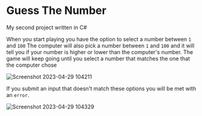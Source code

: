 # Guess The Number
My second project written in C#

When you start playing you have the option to select a number between `1` and `100`
The computer will also pick a number between `1` and `100` and it will tell you if your number is higher or lower than the computer's number.
The game will keep going until you select a number that matches the one that the computer chose


![Screenshot 2023-04-29 104211](https://user-images.githubusercontent.com/130793627/235291212-7cc55b1d-0297-40aa-b766-d6728f9be3bd.png)


If you submit an input that doesn't match these options you will be met with an `error`.


![Screenshot 2023-04-29 104329](https://user-images.githubusercontent.com/130793627/235291259-d41e402d-ca40-4d77-af04-5dca60051a26.png)
